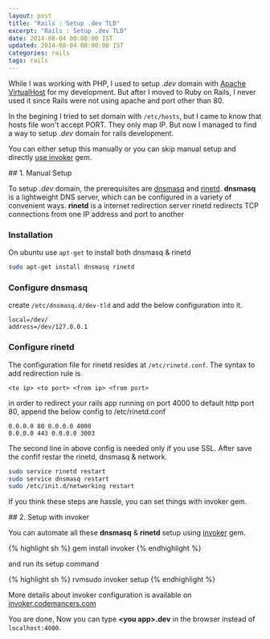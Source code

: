 ```yaml
---
layout: post
title: "Rails : Setup .dev TLD"
excerpt: "Rails : Setup .dev TLD"
date: 2014-08-04 00:00:00 IST
updated: 2014-08-04 00:00:00 IST
categories: rails
tags: rails
---
```


While I was working with PHP, I used to setup *.dev* domain with [Apache VirtualHost](http://www.phprepo.in/2011/09/adding-virtual-host-in-apache-on-ubuntu/) for my development. But after I moved to Ruby on Rails, I never used it since Rails were not using apache and port other than 80.

In the begining I tried to set domain with `/etc/hosts`, but I came to know that hosts file won't accept PORT. They only map IP. But now I managed to find a way to setup *.dev* domain for rails development.

You can either setup this manually or you can skip manual setup and directly [use invoker](#invoker) gem.

<div id="manual"></div>
## 1. Manual Setup

To setup *.dev* domain, the prerequisites are [dnsmasq](http://www.thekelleys.org.uk/dnsmasq/doc.html) and [rinetd](http://www.boutell.com/rinetd/). **dnsmasq** is a lightweight DNS server, which can be configured in a variety of convenient ways. **rinetd** is a internet redirection server rinetd redirects TCP connections from one IP address and port to another

### Installation

On ubuntu use `apt-get` to install both dnsmasq &amp; rinetd

```sh
sudo apt-get install dnsmasq rinetd
```

### Configure dnsmasq

create `/etc/dnsmasq.d/dev-tld` and add the below configuration into it.

```
local=/dev/
address=/dev/127.0.0.1
```

### Configure rinetd

The configuration file for rinetd resides at `/etc/rinetd.conf`. The syntax to add
redirection rule is

```
<to ip> <to port> <from ip> <from port>
```
in order to redirect your rails app running on port 4000 to default http port 80, 
append the below config to /etc/rinetd.conf

```
0.0.0.0 80 0.0.0.0 4000
0.0.0.0 443 0.0.0.0 3003
```
The second line in above config is needed only if you use SSL. After save the confif restar the rinetd, dnsmasq &amp; network.

```sh
sudo service rinetd restart
sudo service dnsmasq restart
sudo /etc/init.d/networking restart
```

If you think these steps are hassle, you can set things with invoker gem.

<div id="invoker"></div>
## 2. Setup with invoker

You can automate all these **dnsmasq** &amp; **rinetd** setup using [invoker](http://invoker.codemancers.com/) gem.

{% highlight sh %}
gem install invoker
{% endhighlight %}

and run its setup command

{% highlight sh %}
rvmsudo invoker setup
{% endhighlight %}

More details about invoker configuration is available on [invoker.codemancers.com](http://invoker.codemancers.com/#tld)

You are done, Now you can type **&lt;you app&gt;.dev** in the browser instead of `localhost:4000`.